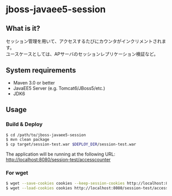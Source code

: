 jboss-javaee5-session
========================

What is it?
-----------

セッション管理を用いて、アクセスするたびにカウンタがインクリメントされます。  
ユースケースとしては、APサーバのセッションレプリケーション検証など。

System requirements
-------------------

+ Maven 3.0 or better
+ JavaEE5 Server (e.g. Tomcat6/JBoss5/etc.)
+ JDK6

Usage
------

### Build & Deploy ###
 
``` sh
$ cd /path/to/jboss-javaee5-session
$ mvn clean package
$ cp target/session-test.war $DEPLOY_DIR/session-test.war
```

The application will be running at the following URL: <http://localhost:8080/session-test/accesscounter>

### For wget ###

``` sh
$ wget --save-cookies cookies --keep-session-cookies http://localhost:8080/session-test/accesscounter
$ wget --load-cookies cookies http://localhost:8080/session-test/accesscounter
```
